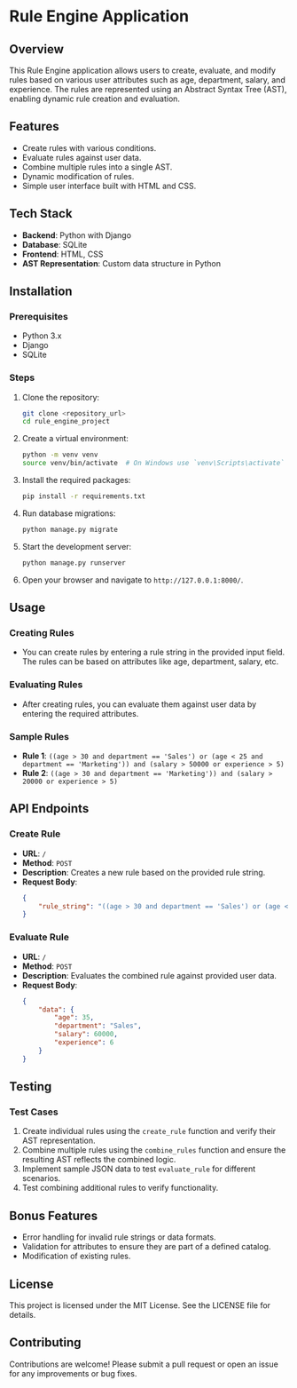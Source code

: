 # Rule Engine Application

## Overview
This Rule Engine application allows users to create, evaluate, and modify rules based on various user attributes such as age, department, salary, and experience. The rules are represented using an Abstract Syntax Tree (AST), enabling dynamic rule creation and evaluation.

## Features
- Create rules with various conditions.
- Evaluate rules against user data.
- Combine multiple rules into a single AST.
- Dynamic modification of rules.
- Simple user interface built with HTML and CSS.

## Tech Stack
- **Backend**: Python with Django
- **Database**: SQLite
- **Frontend**: HTML, CSS
- **AST Representation**: Custom data structure in Python

## Installation

### Prerequisites
- Python 3.x
- Django
- SQLite

### Steps
1. Clone the repository:
    ```bash
    git clone <repository_url>
    cd rule_engine_project
    ```

2. Create a virtual environment:
    ```bash
    python -m venv venv
    source venv/bin/activate  # On Windows use `venv\Scripts\activate`
    ```

3. Install the required packages:
    ```bash
    pip install -r requirements.txt
    ```

4. Run database migrations:
    ```bash
    python manage.py migrate
    ```

5. Start the development server:
    ```bash
    python manage.py runserver
    ```

6. Open your browser and navigate to `http://127.0.0.1:8000/`.

## Usage

### Creating Rules
- You can create rules by entering a rule string in the provided input field. The rules can be based on attributes like age, department, salary, etc.

### Evaluating Rules
- After creating rules, you can evaluate them against user data by entering the required attributes.

### Sample Rules
- **Rule 1**: `((age > 30 and department == 'Sales') or (age < 25 and department == 'Marketing')) and (salary > 50000 or experience > 5)`
- **Rule 2**: `((age > 30 and department == 'Marketing')) and (salary > 20000 or experience > 5)`

## API Endpoints

### Create Rule
- **URL**: `/`
- **Method**: `POST`
- **Description**: Creates a new rule based on the provided rule string.
- **Request Body**:
    ```json
    {
        "rule_string": "((age > 30 and department == 'Sales') or (age < 25 and department == 'Marketing')) and (salary > 50000 or experience > 5)"
    }
    ```

### Evaluate Rule
- **URL**: `/`
- **Method**: `POST`
- **Description**: Evaluates the combined rule against provided user data.
- **Request Body**:
    ```json
    {
        "data": {
            "age": 35,
            "department": "Sales",
            "salary": 60000,
            "experience": 6
        }
    }
    ```

## Testing

### Test Cases
1. Create individual rules using the `create_rule` function and verify their AST representation.
2. Combine multiple rules using the `combine_rules` function and ensure the resulting AST reflects the combined logic.
3. Implement sample JSON data to test `evaluate_rule` for different scenarios.
4. Test combining additional rules to verify functionality.

## Bonus Features
- Error handling for invalid rule strings or data formats.
- Validation for attributes to ensure they are part of a defined catalog.
- Modification of existing rules.

## License
This project is licensed under the MIT License. See the LICENSE file for details.

## Contributing
Contributions are welcome! Please submit a pull request or open an issue for any improvements or bug fixes.

